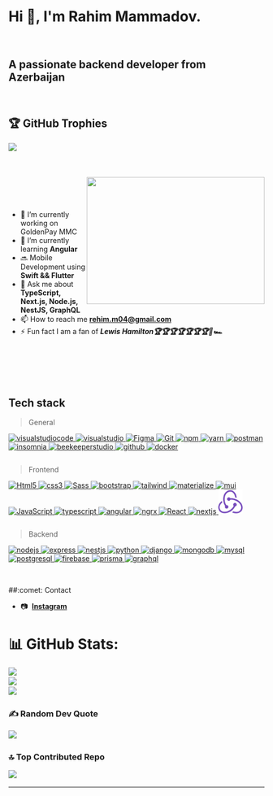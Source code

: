 <h1 align="left">Hi 👋, I'm Rahim Mammadov.</h1>

<br>

<h2 align="left">A passionate backend developer from Azerbaijan</h2>
<br>
<div>

</div>

## 🏆 GitHub Trophies
![](https://github-profile-trophy.vercel.app/?username=RehimMammadov&theme=tokyonight&no-frame=true&no-bg=true&margin-w=4)

<br>
<br>
 
<a>
  <img src="https://user-images.githubusercontent.com/74038190/212749695-a6817c5a-a794-462b-afca-1b5ce7dd5e63.gif" style="margin-bottom: 20px;max-width: 100%;display: inline-block;" alt="" align="right" width="350" height="250"/>
</a>
<br>
<br>
<br>


- 🔭 I’m currently working on GoldenPay MMC
- 🌱 I’m currently learning **Angular**
- 🔜 Mobile Development using **Swift && Flutter**
- 💬 Ask me about **TypeScript, Next.js, Node.js, NestJS, GraphQL**
- 📫 How to reach me **rehim.m04@gmail.com**
- ⚡ Fun fact I am a fan of <b><i>Lewis Hamilton🏆🏆🏆🏆🏆🏆🏆🏁🏎️</i></b>
  <br>
  <br>
  <br>
  <br>
  <br>
  <br>




<h2 align="left" id="rahim-stack">Tech stack</h2>

>  General
 
<table width='100%'>
  <tr>
      <a href="https://code.visualstudio.com/" target="_blank" rel="noreferrer"> 
            <img src="https://upload.wikimedia.org/wikipedia/commons/thumb/9/9a/Visual_Studio_Code_1.35_icon.svg/1200px-Visual_Studio_Code_1.35_icon.svg.png" alt="visualstudiocode" width="48" height="48" min-width="44"/> 
        </a>
       <a href="https://visualstudio.microsoft.com/" target="_blank" rel="noreferrer"> 
            <img src="https://upload.wikimedia.org/wikipedia/commons/thumb/2/2c/Visual_Studio_Icon_2022.svg/1000px-Visual_Studio_Icon_2022.svg.png" alt="visualstudio" width="48" height="48" min-width="44"/> 
        </a>
       <a href="https://www.figma.com/" >
        <img src="https://upload.wikimedia.org/wikipedia/commons/3/33/Figma-logo.svg" width="48" height="48" alt="Figma" min-width="44" />
      </a>   
      <a href="https://git-scm.com/" >
        <img src="https://upload.wikimedia.org/wikipedia/commons/thumb/3/3f/Git_icon.svg/1200px-Git_icon.svg.png" width="48" height="48" min-width="44" alt="Git" />
      </a>
      <a href="https://www.npmjs.com/" >
        <img src="https://brandeps.com/icon-download/N/Npm-icon-vector-05.svg" width="48" height="48" alt="npm" min-width="44" />
      </a>
      <a href="https://yarnpkg.com/" >
        <img src="https://seeklogo.com/images/Y/yarn-logo-F5E7A65FA2-seeklogo.com.png" width="48" height="48" alt="yarn" min-width="44" />
      </a> 
        <a href="https://www.postman.com/" target="_blank" rel="noreferrer"> 
            <img src="https://www.vectorlogo.zone/logos/getpostman/getpostman-icon.svg" alt="postman" width="48" height="48" min-width="44" /> 
        </a>
        <a href="https://insomnia.rest/" target="_blank" rel="noreferrer"> 
            <img src="https://seeklogo.com/images/I/insomnia-logo-A35E09EB19-seeklogo.com.png" alt="insomnia" width="48" height="48" min-width="44" /> 
        </a>
        <a href="https://www.beekeeperstudio.io" target="_blank" rel="noreferrer"> 
            <img src="https://dashboard.snapcraft.io/site_media/appmedia/2020/03/512x512_4JGJ8f7.png" alt="beekeeperstudio" width="48" height="48" min-width="44" /> 
        </a>
        <a href="https://github.com/" target="_blank" rel="noreferrer"> 
            <img src="https://static-00.iconduck.com/assets.00/github-icon-2048x1988-jzvzcf2t.png" alt="github" width="48" height="48" min-width="44" /> 
        </a>
        <a href="https://www.docker.com/" target="_blank" rel="noreferrer"> 
            <img src="https://cdn4.iconfinder.com/data/icons/logos-and-brands/512/97_Docker_logo_logos-512.png" alt="docker" width="48" height="48" min-width="44" /> 
        </a>
  </tr> 
</table>

>  Frontend
 
<table width='100%'> 
    <tr>
            <a href="#rahim-stack">
              <img src="https://raw.githubusercontent.com/danielcranney/readme-generator/main/public/icons/skills/html5-colored.svg" width="48" height="48" alt="Html5" min-width="44" />
            </a>
            <a href="#rahim-stack" >
              <img src="https://raw.githubusercontent.com/danielcranney/readme-generator/main/public/icons/skills/css3-colored.svg" width="48" height="48" alt="css3" min-width="44" />
            </a>
            <a href="https://sass-lang.com/">
              <img src="https://brandeps.com/icon-download/S/Sass-icon-vector-04.svg" width="48" height="48" alt="Sass" min-width="44" />
            </a>
     <a href="https://getbootstrap.com/">
              <img src="https://raw.githubusercontent.com/danielcranney/readme-generator/main/public/icons/skills/bootstrap-colored.svg" width="48" height="48" alt="bootstrap" min-width="44" />
            </a>
            <a href="https://tailwindcss.com/">
              <img src="https://raw.githubusercontent.com/danielcranney/readme-generator/main/public/icons/skills/tailwindcss-colored.svg" width="48" height="48" alt="tailwind" min-width="44" />
            </a>
           <a href="https://materializecss.com/">
              <img src="https://colinstodd.com/images/posts/matcss-min.png" width="48" height="48" alt="materialize" min-width="44" />
            </a>
            <a href="https://mui.com/">
              <img src="https://mui.com/static/logo.png" width="48" height="48" alt="mui" min-width="44" />
            </a>
      <a href="#rahim-stack">
        <img src="https://upload.wikimedia.org/wikipedia/commons/thumb/9/99/Unofficial_JavaScript_logo_2.svg/1024px-Unofficial_JavaScript_logo_2.svg.png" width="48" height="48" alt="JavaScript" min-width="44" />
      </a>  
        <a href="https://www.typescriptlang.org/" target="_blank" rel="noreferrer"> <img src="https://raw.githubusercontent.com/danielcranney/readme-generator/main/public/icons/skills/typescript-colored.svg" min-width="44" alt="typescript" width="48" height="48"/> </a>
        <a href="https://angular.io/" target="_blank" rel="noreferrer"> <img src="https://www.cdnlogo.com/logos/a/51/angular.svg" min-width="44" alt="angular" width="48" height="48" /> </a>
        <a href="https://ngrx.io/" target="_blank" rel="noreferrer"> <img src="https://cdn.worldvectorlogo.com/logos/ngrx.svg" min-width="44" alt="ngrx" width="48" height="48"/> </a>
      <a href="https://react.dev/" target="_blank" rel="noreferrer">
        <img src="https://www.svgrepo.com/show/452092/react.svg" width="48" height="48" min-width="44" alt="React" />
      </a>
        <a href="https://nextjs.org/" target="_blank" rel="noreferrer"> 
            <img src="https://www.drupal.org/files/project-images/nextjs-icon-dark-background.png" min-width="44" alt="nextjs"     
            width="48" height="48"/> 
        </a>    
        <a href="https://redux.js.org/" target="_blank" rel="noreferrer"> 
            <img src="https://raw.githubusercontent.com/devicons/devicon/master/icons/redux/redux-original.svg" alt="redux" width="48" height="48" min-width="44" /> 
        </a>

  </tr> 
</table>

>  Backend
 
<table width='100%'> 
    <tr>
        <a href="https://nodejs.org/en" target="_blank" rel="noreferrer"> 
            <img src="https://seeklogo.com/images/N/nodejs-logo-FBE122E377-seeklogo.com.png" alt="nodejs" width="48" height="48" min-width="44" /> 
        </a>
        <a href="https://expressjs.com/" target="_blank" rel="noreferrer"> 
            <img src="https://raw.githubusercontent.com/danielcranney/readme-generator/main/public/icons/skills/express-colored-dark.svg" alt="express" width="48" height="48" min-width="44" /> 
        </a>
        <a href="https://nestjs.com/" target="_blank" rel="noreferrer"> 
            <img src="https://docs.nestjs.com/assets/logo-small.svg" alt="nestjs" width="48" height="48" min-width="44" /> 
        </a>
        <a href="https://www.python.org/" target="_blank" rel="noreferrer"> 
            <img src="https://upload.wikimedia.org/wikipedia/commons/thumb/c/c3/Python-logo-notext.svg/1869px-Python-logo-notext.svg.png" alt="python" width="48" height="48" min-width="44" /> 
        </a>
        <a href="https://www.djangoproject.com/" target="_blank" rel="noreferrer"> 
            <img src="https://cdn.worldvectorlogo.com/logos/django.svg" alt="django" width="48" height="48" min-width="44" /> 
        </a>
        <a href="https://www.mongodb.com/" target="_blank" rel="noreferrer"> 
            <img src="https://raw.githubusercontent.com/danielcranney/readme-generator/main/public/icons/skills/mongodb-colored.svg" alt="mongodb" width="48" height="48" min-width="44" /> 
        </a>
        <a href="https://www.mysql.com/" target="_blank" rel="noreferrer"> 
            <img src="https://raw.githubusercontent.com/danielcranney/readme-generator/main/public/icons/skills/mysql-colored.svg" alt="mysql" width="48" height="48" min-width="44" /> 
        </a>
        <a href="https://www.postgresql.org/" target="_blank" rel="noreferrer"> 
            <img src="https://raw.githubusercontent.com/danielcranney/readme-generator/main/public/icons/skills/postgresql-colored.svg" alt="postgresql" width="48" height="48" min-width="44" /> 
        </a>
        <a href="https://firebase.google.com" target="_blank" rel="noreferrer"> 
            <img src="https://miro.medium.com/v2/resize:fit:300/1*R4c8lHBHuH5qyqOtZb3h-w.png" alt="firebase" width="48" height="48" min-width="44" /> 
        </a>
<!--         <a href="https://socket.io/" target="_blank" rel="noreferrer"> 
            <img src="https://upload.wikimedia.org/wikipedia/commons/thumb/9/96/Socket-io.svg/1024px-Socket-io.svg.png" alt="socket" width="48" height="48" min-width="44" /> 
        </a> -->
     <a href="https://www.prisma.io/" target="_blank" rel="noreferrer"> 
            <img src="https://www.svgrepo.com/show/374002/prisma.svg" alt="prisma" width="48" height="48" min-width="44" /> 
        </a>
        <a href="https://graphql.org/" target="_blank" rel="noreferrer"> 
            <img src="https://upload.wikimedia.org/wikipedia/commons/thumb/1/17/GraphQL_Logo.svg/2048px-GraphQL_Logo.svg.png" alt="graphql" width="48" height="48" min-width="44" /> 
        </a>

  </tr> 
</table>

<br>
##:comet: Contact
<a href="#">
  <img align="right"/>
</a>


- :camera: &nbsp;**[Instagram](https://www.instagram.com/_rahimos_44/)**

# 📊 GitHub Stats:
![](https://github-readme-stats.vercel.app/api?username=RehimMammadov&theme=tokyonight&hide_border=true&include_all_commits=true&count_private=false)<br/>
![](https://github-readme-streak-stats.herokuapp.com/?user=RehimMammadov&theme=tokyonight&hide_border=true)<br/>
![](https://github-readme-stats.vercel.app/api/top-langs/?username=RehimMammadov&theme=tokyonight&hide_border=true&include_all_commits=true&count_private=false&layout=compact)

### ✍️ Random Dev Quote
![](https://quotes-github-readme.vercel.app/api?type=horizontal&theme=tokyonight)

### 🔝 Top Contributed Repo
![](https://github-contributor-stats.vercel.app/api?username=RehimMammadov&limit=5&theme=tokyonight&combine_all_yearly_contributions=true)

---

<!-- Proudly created with GPRM ( https://gprm.itsvg.in ) -->

<br>
    
